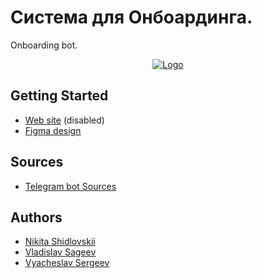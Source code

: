 # Система для Онбоардинга.

Onboarding bot.
<div align="center">
 <p>
 <a href="https://onboarding.kaboom.pro">
 <img src="https://avatars.githubusercontent.com/u/130348646?s=400&u=d2b76f93fac5bf2d3a10477293770d1b2cf71f7e&v=4" alt="Logo">
 </a>
 </p>
</div>

## Getting Started

- [Web site](https://onboarding.kaboom.pro) (disabled)
- [Figma design](https://www.figma.com/file/IZQFFKoPheyYYMonsnQXNU/%D0%A2%D0%BE%D1%80%D0%B3%D0%BE%D0%B2%D0%B0%D1%8F-%D0%BF%D0%BB%D0%BE%D1%89%D0%B0%D0%B4%D0%BA%D0%B0)

## Sources
- [Telegram bot Sources](https://github.com/TODO-RenameTeam/bot)

## Authors

- [Nikita Shidlovskii](https://github.com/1thenikita)
- [Vladislav Sageev](https://github.com/Vsageev)
- [Vyacheslav Sergeev](https://vk.com/idslavaid)